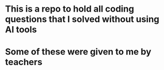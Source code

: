 # This is a repo to hold all coding questions that I solved without using AI tools
# Some of these were given to me by teachers
